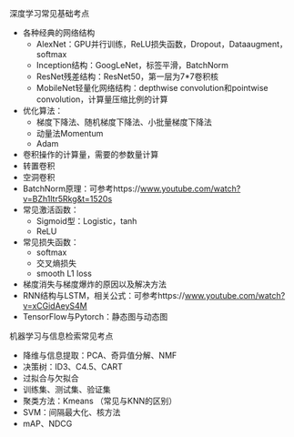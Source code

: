 深度学习常见基础考点

- 各种经典的网络结构
  - AlexNet：GPU并行训练，ReLU损失函数，Dropout，Dataaugment，softmax
  - Inception结构：GoogLeNet，标签平滑，BatchNorm
  - ResNet残差结构：ResNet50，第一层为7*7卷积核
  - MobileNet轻量化网络结构：depthwise convolution和pointwise convolution，计算量压缩比例的计算
- 优化算法：
  - 梯度下降法、随机梯度下降法、小批量梯度下降法
  - 动量法Momentum
  - Adam
- 卷积操作的计算量，需要的参数量计算
- 转置卷积
- 空洞卷积
- BatchNorm原理：可参考https://www.youtube.com/watch?v=BZh1ltr5Rkg&t=1520s
- 常见激活函数：
  - Sigmoid型：Logistic，tanh
  - ReLU
- 常见损失函数：
  - softmax
  - 交叉熵损失
  - smooth L1 loss
- 梯度消失与梯度爆炸的原因以及解决方法
- RNN结构与LSTM，相关公式：可参考https://www.youtube.com/watch?v=xCGidAeyS4M
- TensorFlow与Pytorch：静态图与动态图

机器学习与信息检索常见考点

- 降维与信息提取：PCA、奇异值分解、NMF
- 决策树：ID3、C4.5、CART
- 过拟合与欠拟合
- 训练集、测试集、验证集
- 聚类方法：Kmeans （常见与KNN的区别）
- SVM：间隔最大化、核方法
- mAP、NDCG
